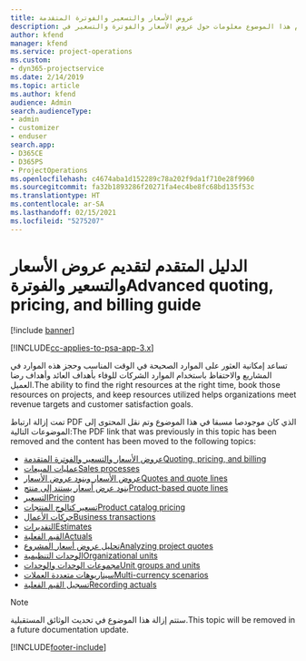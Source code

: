 ```yaml
---
title: عروض الأسعار والتسعير والفوترة المتقدمة
description: يقدم هذا الموضوع معلومات حول عروض الأسعار والفوترة والتسعير في Project Service Automation.
author: kfend
manager: kfend
ms.service: project-operations
ms.custom:
- dyn365-projectservice
ms.date: 2/14/2019
ms.topic: article
ms.author: kfend
audience: Admin
search.audienceType:
- admin
- customizer
- enduser
search.app:
- D365CE
- D365PS
- ProjectOperations
ms.openlocfilehash: c4674aba1d152289c78a202f9da1f710e28f9960
ms.sourcegitcommit: fa32b1893286f20271fa4ec4be8fc68bd135f53c
ms.translationtype: HT
ms.contentlocale: ar-SA
ms.lasthandoff: 02/15/2021
ms.locfileid: "5275207"
---
```

# <a name="advanced-quoting-pricing-and-billing-guide"></a><span data-ttu-id="dd4da-103">الدليل المتقدم لتقديم عروض الأسعار والتسعير والفوترة</span><span class="sxs-lookup"><span data-stu-id="dd4da-103">Advanced quoting, pricing, and billing guide</span></span>

[!include [banner](../../includes/psa-now-project-operations.md)]

[!INCLUDE[cc-applies-to-psa-app-3.x](../../includes/cc-applies-to-psa-app-3x.md)]

<span data-ttu-id="dd4da-104">تساعد إمكانية العثور على الموارد الصحيحة في الوقت المناسب وحجز هذه الموارد في المشاريع والاحتفاظ باستخدام الموارد الشركات للوفاء بأهداف العائد وأهداف رضا العميل.</span><span class="sxs-lookup"><span data-stu-id="dd4da-104">The ability to find the right resources at the right time, book those resources on projects, and keep resources utilized helps organizations meet revenue targets and customer satisfaction goals.</span></span> 

<span data-ttu-id="dd4da-105">تمت إزالة ارتباط PDF الذي كان موجودصا مسبقا في هذا الموضوع وتم نقل المحتوى إلى الموضوعات التالية:</span><span class="sxs-lookup"><span data-stu-id="dd4da-105">The PDF link that was previously in this topic has been removed and the content has been moved to the following topics:</span></span>

- [<span data-ttu-id="dd4da-106">عروض الأسعار والتسعير والفوترة المتقدمة</span><span class="sxs-lookup"><span data-stu-id="dd4da-106">Quoting, pricing, and billing</span></span>](../quote-bill-price.md)
- [<span data-ttu-id="dd4da-107">عمليات المبيعات</span><span class="sxs-lookup"><span data-stu-id="dd4da-107">Sales processes</span></span>](../basic-sales-process.md)
- [<span data-ttu-id="dd4da-108">عروض الأسعار وبنود عروض الأسعار</span><span class="sxs-lookup"><span data-stu-id="dd4da-108">Quotes and quote lines</span></span>](../basic-quote-lines.md)
- [<span data-ttu-id="dd4da-109">بنود عرض أسعار يستند إلى منتج</span><span class="sxs-lookup"><span data-stu-id="dd4da-109">Product-based quote lines</span></span>](../product-based-quote-lines.md)
- [<span data-ttu-id="dd4da-110">التسعير</span><span class="sxs-lookup"><span data-stu-id="dd4da-110">Pricing</span></span>](../basic-pricing.md)
- [<span data-ttu-id="dd4da-111">تسعير كتالوج المنتجات</span><span class="sxs-lookup"><span data-stu-id="dd4da-111">Product catalog pricing</span></span>](../product-catalog-pricing.md)
- [<span data-ttu-id="dd4da-112">حركات الأعمال</span><span class="sxs-lookup"><span data-stu-id="dd4da-112">Business transactions</span></span>](../basic-business-transactions.md)
- [<span data-ttu-id="dd4da-113">التقديرات</span><span class="sxs-lookup"><span data-stu-id="dd4da-113">Estimates</span></span>](../estimates.md)
- [<span data-ttu-id="dd4da-114">القيم الفعلية</span><span class="sxs-lookup"><span data-stu-id="dd4da-114">Actuals</span></span>](../actuals.md)
- [<span data-ttu-id="dd4da-115">تحليل عروض أسعار المشروع</span><span class="sxs-lookup"><span data-stu-id="dd4da-115">Analyzing project quotes</span></span>](../basic-analyzing-quotes.md)
- [<span data-ttu-id="dd4da-116">الوحدات التنظيمية</span><span class="sxs-lookup"><span data-stu-id="dd4da-116">Organizational units</span></span>](../advanced-organizational.md)
- [<span data-ttu-id="dd4da-117">مجموعات الوحدات والوحدات</span><span class="sxs-lookup"><span data-stu-id="dd4da-117">Unit groups and units</span></span>](../advanced-units.md)
- [<span data-ttu-id="dd4da-118">سيناريوهات متعددة العملات</span><span class="sxs-lookup"><span data-stu-id="dd4da-118">Multi-currency scenarios</span></span>](../advanced-currency.md)
- [<span data-ttu-id="dd4da-119">تسجيل القيم الفعلية</span><span class="sxs-lookup"><span data-stu-id="dd4da-119">Recording actuals</span></span>](../advanced-actuals.md)

> [!NOTE]
> <span data-ttu-id="dd4da-120">ستتم إزالة هذا الموضوع في تحديث الوثائق المستقبلية.</span><span class="sxs-lookup"><span data-stu-id="dd4da-120">This topic will be removed in a future documentation update.</span></span> 


[!INCLUDE[footer-include](../../includes/footer-banner.md)]